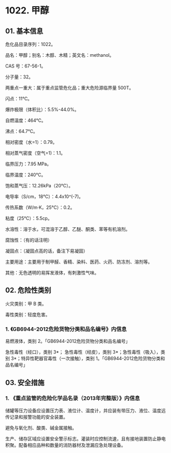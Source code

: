 # 1022. 甲醇

## 01. 基本信息

危化品目录序列：1022。

品名：甲醇；别名：木醇、木精；英文名：methanol。

CAS 号：67-56-1。

分子量：32。

两重点一重大：属于重点监管危化品；重大危险源临界量 500T。

闪点：11℃。

爆炸极限（体积比）：5.5%-44.0%。

自燃温度：464℃。

沸点：64.7℃。

相对密度（水=1）：0.79。

相对蒸气密度（空气=1)：1.1。

临界压力：7.95 MPa。

临界温度：240℃。

饱和蒸气压：12.26kPa（20℃）。

电导率（S/cm，18℃）：4.4x10^(-7)。

传热系数（W/m·K，25℃）：0.2。

粘度（25℃）：5.5cp。

水溶性：溶于水，可混溶于乙醇、乙醚、酮类、苯等有机溶剂。

腐蚀性：（有的话注明）

凝固点：（凝固点高的话，备注下易凝固）

主要用途：主要用于制甲醛、香精、染料、医药、火药、防冻剂、溶剂等。

其他：无色透明的易挥发液体，有刺激性气味。

## 02. 危险性类别

火灾类别：甲 B 类。

毒性类别：轻度危害。

### 1. 《GB6944-2012危险货物分类和品名编号》内信息

易燃液体，类别 2。「GB6944-2012危险货物分类和品名编号」

急性毒性（经口），类别 3*； 急性毒性（经皮），类别 3*；急性毒性（吸入），类别 3*；特异性靶器官毒性（一次接触），类别 1。「GB6944-2012危险货物分类和品名编号」

## 03. 安全措施

### 1. 《重点监管的危险化学品名录（2013年完整版）》内信息

储罐等压力设备应设置压力表、液位计、温度计，并应装有带压力、液位、温度远传记录和报警功能的安全装置。

避免与氧化剂、酸类、碱金属接触。

生产、储存区域应设置安全警示标志。灌装时应控制流速，且有接地装置防止静电积聚。配备相应品种和数量的消防器材及泄漏应急处理设备。




